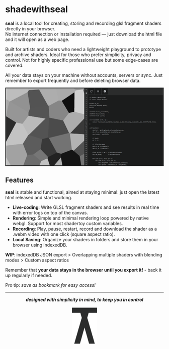 # shadewithseal

**seal** is a local tool for creating, storing and recording glsl fragment shaders directly in your browser.  
No internet connection or installation required — just download the html file and it will open as a web page.

Built for artists and coders who need a lightweight playground to prototype and archive shaders. Ideal for those who prefer simplicity, privacy and control. Not for highly specific professional use but some edge-cases are covered.

All your data stays on your machine without accounts, servers or sync. Just remember to export frequently and before deleting browser data.

![portada](assets/portada.png)

## Features

**seal** is stable and functional, aimed at staying minimal: just open the latest html released and start working.

* **Live-coding**: Write GLSL fragment shaders and see results in real time with error logs on top of the canvas.
* **Rendering**: Simple and minimal rendering loop powered by native webgl. Support for most shadertoy custom variables.
* **Recording**: Play, pause, restart, record and download the shader as a .webm video with one click (square aspect ratio).
* **Local Saving**: Organize your shaders in folders and store them in your browser using indexedDB.

**WIP**: indexedDB JSON export > Overlapping multiple shaders with blending modes > Custom aspect ratios

Remember that **your data stays in the browser until you export it!** - back it up regularly if needed.

Pro tip: *save as bookmark for easy access!*

---
<p align="center">
  <strong><em>designed with simplicity in mind, to keep you in control</em></strong>
  <br><br>
  <img src="assets/seal.svg" width="80"/>
</p>

